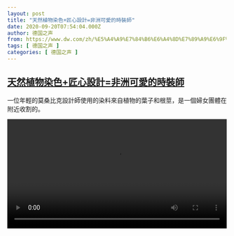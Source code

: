 ```yaml
---
layout: post
title: "天然植物染色+匠心設計=非洲可愛的時裝師"
date: 2020-09-20T07:54:04.000Z
author: 德国之声
from: https://www.dw.com/zh/%E5%A4%A9%E7%84%B6%E6%A4%8D%E7%89%A9%E6%9F%93%E8%89%B2+%E5%8C%A0%E5%BF%83%E8%A8%AD%E8%A8%88=%E9%9D%9E%E6%B4%B2%E5%8F%AF%E6%84%9B%E7%9A%84%E6%99%82%E8%A3%9D%E5%B8%AB/a-54934423
tags: [ 德国之声 ]
categories: [ 德国之声 ]
---
```

<!--1600588444000-->
[天然植物染色+匠心設計=非洲可愛的時裝師](https://www.dw.com/zh/%E5%A4%A9%E7%84%B6%E6%A4%8D%E7%89%A9%E6%9F%93%E8%89%B2+%E5%8C%A0%E5%BF%83%E8%A8%AD%E8%A8%88=%E9%9D%9E%E6%B4%B2%E5%8F%AF%E6%84%9B%E7%9A%84%E6%99%82%E8%A3%9D%E5%B8%AB/a-54934423)
------

<div>
<p>一位年輕的莫桑比克設計師使用的染料來自植物的葉子和根莖，是一個婦女團體在附近收割的。</small></p><video src="https://tvdownloaddw-a.akamaihd.net/dwtv_video/flv/vdt_zh/2020/bchi200915_002_fashion_01i_sd_sor.mp4" controls style="width:100%"></video>
</div>
